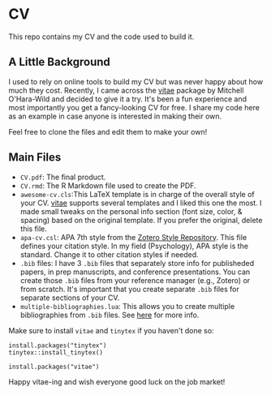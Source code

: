 # CV

This repo contains my CV and the code used to build it. 

## A Little Background

I used to rely on online tools to build my CV but was never happy about how much they cost. Recently, I came across the [vitae](https://github.com/mitchelloharawild/vitae) package by Mitchell O'Hara-Wild and decided to give it a try. It's been a fun experience and most importantly you get a fancy-looking CV for free. I share my code here as an example in case anyone is interested in making their own. 

Feel free to clone the files and edit them to make your own!

## Main Files

* `CV.pdf`: The final product.
* `CV.rmd`: The R Markdown file used to create the PDF.
* `awesome-cv.cls`:This LaTeX template is in charge of the overall style of your CV. [vitae](https://github.com/mitchelloharawild/vitae) supports several templates and I liked this one the most. I made small tweaks on the personal info section (font size, color, & spacing) based on the original template. If you prefer the original, delete this file. 
* `apa-cv.csl`: APA 7th style from the [Zotero Style Repository](https://www.zotero.org/styles?q=id%3Aapa-cv). This file defines your citation style. In my field (Psychology), APA style is the standard. Change it to other citation styles if needed.
* `.bib` files: I have 3 `.bib` files that separately store info for publisheded papers, in prep manuscripts, and conference presentations. You can create those `.bib` files from your reference manager (e.g., Zotero) or from scratch. It's important that you create separate `.bib` files for separate sections of your CV. 
* `multiple-bibliographies.lua`: This allows you to create multiple bibliographies from `.bib` files. See [here](https://github.com/pandoc/lua-filters/tree/master/multiple-bibliographies) for more info.

Make sure to install `vitae` and `tinytex` if you haven't done so:

```
install.packages("tinytex")
tinytex::install_tinytex()

install.packages("vitae")
```

Happy vitae-ing and wish everyone good luck on the job market!

